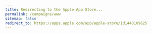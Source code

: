 ```yaml
---
title: Redirecting to the Apple App Store...
permalink: /campaigns/www
sitemap: false
redirect_to: https://apps.apple.com/app/apple-store/id1448109625
---
```

